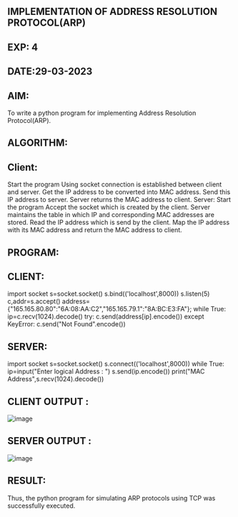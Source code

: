 ## IMPLEMENTATION OF ADDRESS RESOLUTION PROTOCOL(ARP)
## EXP: 4
## DATE:29-03-2023
## AIM:
To write a python program for implementing Address Resolution Protocol(ARP).

## ALGORITHM:
## Client:
Start the program
Using socket connection is established between client and server.
Get the IP address to be converted into MAC address.
Send this IP address to server.
Server returns the MAC address to client.
Server:
Start the program
Accept the socket which is created by the client.
Server maintains the table in which IP and corresponding MAC addresses are stored.
Read the IP address which is send by the client.
Map the IP address with its MAC address and return the MAC address to client.
## PROGRAM:
## CLIENT:
import socket
s=socket.socket()
s.bind(('localhost',8000))
s.listen(5)
c,addr=s.accept()
address={"165.165.80.80":"6A:08:AA:C2","165.165.79.1":"8A:BC:E3:FA"};
while True:
  ip=c.recv(1024).decode()
try:
  c.send(address[ip].encode())
except KeyError:
  c.send("Not Found".encode())
## SERVER:
import socket
s=socket.socket()
s.connect(('localhost',8000))
while True:
   ip=input("Enter logical Address : ")
   s.send(ip.encode())
   print("MAC Address",s.recv(1024).decode())
## CLIENT OUTPUT :
![image](https://github.com/naren2704/EX-4/assets/118706984/6bdfadae-4c41-469c-a6c8-fcb4a5eb41e1)


## SERVER OUTPUT :
![image](https://github.com/naren2704/EX-4/assets/118706984/bd821866-63d3-4bce-97f6-ea93fd05da85)


## RESULT:
Thus, the python program for simulating ARP protocols using TCP was successfully executed.
